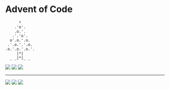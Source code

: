 # Advent of Code

```
      *
    .'o'.
    .o.'.
   .'.'o'.
  o'.o.'.o.
 .'.o.'.'.o.
.o.'.o.'.o.'.
     |*|
  _ _|*|_ _
```

![](https://img.shields.io/badge/2021%20📅-21-blue) ![](https://img.shields.io/badge/stars%20⭐-13-yellow) ![](https://img.shields.io/badge/days%20completed-6-red)

---

![](https://img.shields.io/badge/2020%20📅-orange) ![](https://img.shields.io/badge/2020%20⭐-18-yellow) ![](https://img.shields.io/badge/2020%20completed-7-red)
